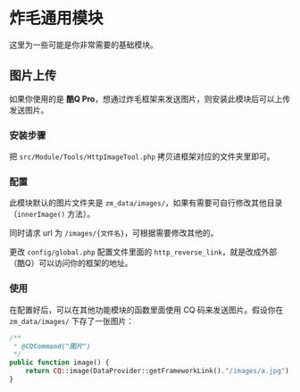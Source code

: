 # 炸毛通用模块

这里为一些可能是你非常需要的基础模块。

## 图片上传
如果你使用的是 **酷Q Pro**，想通过炸毛框架来发送图片，则安装此模块后可以上传发送图片。

### 安装步骤
把 `src/Module/Tools/HttpImageTool.php` 拷贝进框架对应的文件夹里即可。

### 配置
此模块默认的图片文件夹是 `zm_data/images/`，如果有需要可自行修改其他目录（`innerImage()` 方法）。

同时请求 url 为 `/images/{文件名}`，可根据需要修改其他的。

更改 `config/global.php` 配置文件里面的 `http_reverse_link`，就是改成外部（酷Q）可以访问你的框架的地址。

### 使用
在配置好后，可以在其他功能模块的函数里面使用 CQ 码来发送图片。假设你在 `zm_data/images/` 下存了一张图片：
```php
/**
 * @CQCommand("图片")
 */
public function image() {
    return CQ::image(DataProvider::getFrameworkLink()."/images/a.jpg");
}
```
